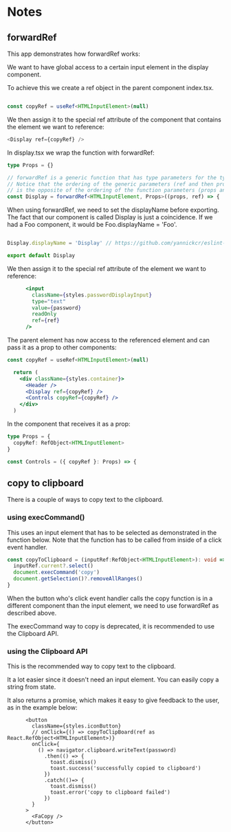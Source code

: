 # Notes

## forwardRef

This app demonstrates how forwardRef works:

We want to have global access to a certain input element in the display component.

To achieve this we create a ref object in the parent component index.tsx.

```ts

const copyRef = useRef<HTMLInputElement>(null)

```

We then assign it to the special ref attribute of the component that contains the element we want to reference:

```ts
<Display ref={copyRef} />
```

In display.tsx we wrap the function with forwardRef:

```ts
type Props = {}

// forwardRef is a generic function that has type parameters for the type of the ref and the props
// Notice that the ordering of the generic parameters (ref and then props)
// is the opposite of the ordering of the function parameters (props and then ref)
const Display = forwardRef<HTMLInputElement, Props>((props, ref) => {

```

When using forwardRef, we need to set the displayName before exporting.
The fact that our component is called Display is just a coincidence.
If we had a Foo component, it would be Foo.displayName = 'Foo'.

```jsx

Display.displayName = 'Display' // https://github.com/yannickcr/eslint-plugin-react/blob/master/docs/rules/display-name.md

export default Display
```

We then assign it to the special ref attribute of the element we want to reference:

```jsx
      <input
        className={styles.passwordDisplayInput}
        type="text"
        value={password}
        readOnly
        ref={ref}
      />
```

The parent element has now access to the referenced element and can pass it as a prop to other components:

```jsx
const copyRef = useRef<HTMLInputElement>(null)

  return (
    <div className={styles.container}>
      <Header />
      <Display ref={copyRef} />
      <Controls copyRef={copyRef} />
    </div>
  )
```

In the component that receives it as a prop:

```ts
type Props = {
  copyRef: RefObject<HTMLInputElement>
}

const Controls = ({ copyRef }: Props) => {
```

## copy to clipboard

There is a couple of ways to copy text to the clipboard.

### using execCommand()

This uses an input element that has to be selected as demonstrated in the function below.
Note that the function has to be called from inside of a click event handler.

```ts
const copyToClipboard = (inputRef:RefObject<HTMLInputElement>): void => {
  inputRef.current?.select()
  document.execCommand('copy')
  document.getSelection()?.removeAllRanges()
}
```

When the button who's click event handler calls the copy function is in a different component than the input element, we need to use forwardRef as described above.

The execCommand way to copy is deprecated, it is recommended to use the Clipboard API.

### using the Clipboard API

This is the recommended way to copy text to the clipboard.

It a lot easier since it doesn't need an input element. You can easily copy a string from state.

It also returns a promise, which makes it easy to give feedback to the user, as in the example below:

```tsx
      <button
        className={styles.iconButton}
        // onClick={() => copyToClipBoard(ref as React.RefObject<HTMLInputElement>)}
        onClick={
          () => navigator.clipboard.writeText(password)
            .then(() => {
              toast.dismiss()
              toast.success('successfully copied to clipboard')
            })
            .catch(()=> {
              toast.dismiss()
              toast.error('copy to clipboard failed')
            })
        }
      >
        <FaCopy />
      </button>
```
